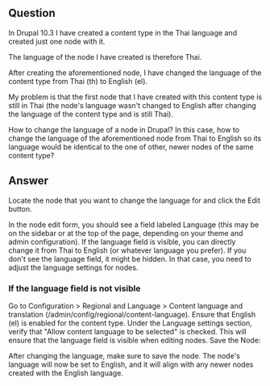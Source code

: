 ## Question

In Drupal 10.3 I have created a content type in the Thai language and created just one node with it.

The language of the node I have created is therefore Thai.

After creating the aforementioned node, I have changed the language of the content type from Thai (th) to English (el).

My problem is that the first node that I have created with this content type is still in Thai (the node's language wasn't changed to English after changing the language of the content type and is still Thai).

 How to change the language of a node in Drupal? In this case, how to change the language of the aforementioned node from Thai to English so its language would be identical to the one of other, newer nodes of the same content type?

 ## Answer

Locate the node that you want to change the language for and click the Edit button.

In the node edit form, you should see a field labeled Language (this may be on the sidebar or at the top of the page, depending on your theme and admin configuration).
If the language field is visible, you can directly change it from Thai to English (or whatever language you prefer).
If you don't see the language field, it might be hidden. In that case, you need to adjust the language settings for nodes.

### If the language field is not visible

Go to Configuration > Regional and Language > Content language and translation (/admin/config/regional/content-language).
Ensure that English (el) is enabled for the content type.
Under the Language settings section, verify that "Allow content language to be selected" is checked. This will ensure that the language field is visible when editing nodes.
Save the Node:

After changing the language, make sure to save the node.
The node's language will now be set to English, and it will align with any newer nodes created with the English language.
